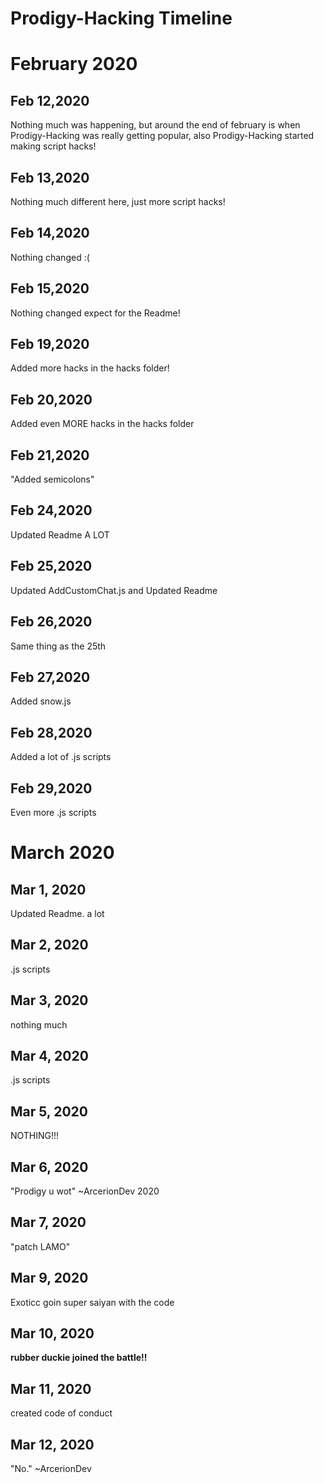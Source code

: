 # Prodigy-Hacking Timeline

# February 2020

## Feb 12,2020
Nothing much was happening, but around the end of february is when Prodigy-Hacking was really getting popular, also Prodigy-Hacking started making script hacks!

## Feb 13,2020
Nothing much different here, just more script hacks!

## Feb 14,2020
Nothing changed :( 

## Feb 15,2020
Nothing changed expect for the Readme!

## Feb 19,2020
Added more hacks in the hacks folder!

## Feb 20,2020
Added even MORE hacks in the hacks folder

## Feb 21,2020
"Added semicolons"

## Feb 24,2020
Updated Readme A LOT

## Feb 25,2020
Updated AddCustomChat.js and Updated Readme

## Feb 26,2020
Same thing as the 25th 

## Feb 27,2020
Added snow.js 

## Feb 28,2020
Added a lot of .js scripts

## Feb 29,2020
Even more .js scripts


# March 2020

## Mar 1, 2020 
Updated Readme. a lot

## Mar 2, 2020
.js scripts 

## Mar 3, 2020
nothing much 

## Mar 4, 2020
.js scripts

## Mar 5, 2020
NOTHING!!!

## Mar 6, 2020
"Prodigy u wot"
~ArcerionDev 2020

## Mar 7, 2020
"patch LAMO"

## Mar 9, 2020
Exoticc goin super saiyan with the code

## Mar 10, 2020
**rubber duckie joined the battle!!**

## Mar 11, 2020
created code of conduct

## Mar 12, 2020
"No."
~ArcerionDev

